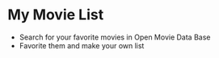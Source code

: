 # My Movie List
- Search for your favorite movies in Open Movie Data Base
- Favorite them and make your own list